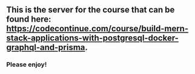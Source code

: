 ## This is the server for the course that can be found here: https://codecontinue.com/course/build-mern-stack-applications-with-postgresql-docker-graphql-and-prisma.

### Please enjoy!
